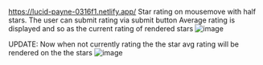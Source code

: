 https://lucid-payne-0316f1.netlify.app/
Star rating on mousemove with half stars. 
The user can submit rating via submit button 
Average rating is displayed and so as the current rating of rendered stars 
![image](https://user-images.githubusercontent.com/80393086/137909094-c4e7488e-5cb4-495a-8d77-ab032ce3781b.png)

UPDATE: Now when not currently rating the the star avg rating will be rendered on the the stars 
![image](https://user-images.githubusercontent.com/80393086/137955025-c4a42938-245e-448a-a2e4-024b4f18097b.png)



